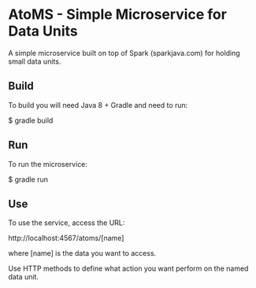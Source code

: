 AtoMS - Simple Microservice for Data Units
==========================================

A simple microservice built on top of Spark (sparkjava.com) for holding small
data units.

Build
-----
To build you will need Java 8 + Gradle and need to run:

$ gradle build

Run
---
To run the microservice:

$ gradle run

Use
---
To use the service, access the URL:

http://localhost:4567/atoms/[name]

where [name] is the data you want to access.

Use HTTP methods to define what action you want perform on the named data unit.
